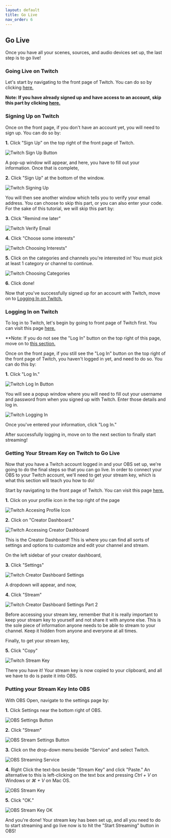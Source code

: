 ```yaml
---
layout: default
title: Go Live
nav_order: 6
---
```


## Go Live

Once you have all your scenes, sources, and audio devices set up, the last step is to go live!

### Going Live on Twitch

Let's start by navigating to the front page of Twitch. You can do so by clicking [here.](https://twitch.tv)

**Note: If you have already signed up and have access to an account, skip this part by clicking [here.](https://pazcharles02.github.io/OBS-and-Twitch-Livestreaming/docs/go-live/#logging-in-on-twitch)**

### Signing Up on Twitch

Once on the front page, if you don't have an account yet, you will need to sign up. You can do so by:

**1.** Click "Sign Up" on the top right of the front page of Twitch.

![Twitch Sign Up Button](https://github.com/pazcharles02/OBS-and-Twitch-Livestreaming/blob/gh-pages/assets/images/twitch_front_page_sign_up.png?raw=true "Twitch Sign Up Button")

A pop-up window will appear, and here, you have to fill out your information. Once that is complete,

**2.** Click "Sign Up" at the bottom of the window.

![Twitch Signing Up](https://github.com/pazcharles02/OBS-and-Twitch-Livestreaming/blob/gh-pages/assets/images/twitch_signing_up.png?raw=true "Twitch Signing Up")

You will then see another window which tells you to verify your email address. You can choose to skip this part, or you can also enter your code. For the sake of this tutorial, we will skip this part by:

**3.** Click "Remind me later"

![Twitch Verify Email](https://github.com/pazcharles02/OBS-and-Twitch-Livestreaming/blob/gh-pages/assets/images/twitch_verify_email.png?raw=true "Twitch Verify Email")

**4.** Click "Choose some interests"

![Twitch Choosing Interests"](https://github.com/pazcharles02/OBS-and-Twitch-Livestreaming/blob/gh-pages/assets/images/twitch_choosing_interests.png?raw=true "Twitch Choosing Interests")

**5.** Click on the categories and channels you're interested in! You must pick at least 1 category or channel to continue.

![Twitch Choosing Categories](https://github.com/pazcharles02/OBS-and-Twitch-Livestreaming/blob/gh-pages/assets/images/twitch_choosing_categories.png?raw=true "Twitch Choosing Categories")

**6.** Click done!

Now that you've successfully signed up for an account with Twitch, move on to [Logging In on Twitch.](https://pazcharles02.github.io/OBS-and-Twitch-Livestreaming/docs/go-live/#logging-in-on-twitch)

### Logging In on Twitch

To log in to Twitch, let's begin by going to front page of Twitch first. You can visit this page [here.](https://twitch.tv)

**Note: If you do not see the "Log In" button on the top right of this page, move on to [this section.](https://pazcharles02.github.io/OBS-and-Twitch-Livestreaming/docs/go-live/#getting-your-stream-key-on-twitch-to-go-live)

Once on the front page, if you still see the "Log In" button on the top right of the front page of Twitch, you haven't logged in yet, and need to do so. You can do this by:

**1.** Click "Log In."

![Twitch Log In Button](https://github.com/pazcharles02/OBS-and-Twitch-Livestreaming/blob/gh-pages/assets/images/twitch_front_page_log_in.png?raw=true "Twitch Log In Button")

You will see a popup window where you will need to fill out your username and password from when you signed up with Twitch. Enter those details and log in.

![Twitch Logging In](https://github.com/pazcharles02/OBS-and-Twitch-Livestreaming/blob/gh-pages/assets/images/twitch_logging_in.png?raw=true "Twitch Logging In")

Once you've entered your information, click "Log In."

After successfully logging in, move on to the next section to finally start streaming!

### Getting Your Stream Key on Twitch to Go Live

Now that you have a Twitch account logged in and your OBS set up, we're going to do the final steps so that you can go live. In order to connect your OBS to your Twitch account, we'll need to get your stream key, which is what this section will teach you how to do!

Start by navigating to the front page of Twitch. You can visit this page [here.](https://twitch.tv)

**1.** Click on your profile icon in the top right of the page

![Twitch Accesing Profile Icon](https://github.com/pazcharles02/OBS-and-Twitch-Livestreaming/blob/gh-pages/assets/images/twitch_access_profile_icon.png?raw=true "Twitch Accessing Profile Icon")

**2.** Click on "Creator Dashboard."

![Twitch Accessing Creator Dashboard](https://github.com/pazcharles02/OBS-and-Twitch-Livestreaming/blob/gh-pages/assets/images/twitch_creator_dashboard_icon.png?raw=true "Twitch Accessing Creator Dashboard")

This is the Creator Dashboard! This is where you can find all sorts of settings and options to customize and edit your channel and stream.

On the left sidebar of your creator dashboard,

**3.** Click "Settings"

![Twitch Creator Dashboard Settings](https://github.com/pazcharles02/OBS-and-Twitch-Livestreaming/blob/gh-pages/assets/images/twitch_creator_dashboard_step1.png?raw=true "Twitch Creator Dashboard Settings")

A dropdown will appear, and now,

**4.** Click "Stream"

![Twitch Creator Dashboard Settings Part 2](https://github.com/pazcharles02/OBS-and-Twitch-Livestreaming/blob/gh-pages/assets/images/twitch_creator_dashboard_step2.png?raw=true "Twitch Creator Dashboard Settings Part 2")

Before accessing your stream key, remember that it is really important to keep your stream key to yourself and not share it with anyone else. This is the sole piece of information anyone needs to be able to stream to your channel. Keep it hidden from anyone and everyone at all times.

Finally, to get your stream key, 

**5.** Click "Copy"

![Twitch Stream Key](https://github.com/pazcharles02/OBS-and-Twitch-Livestreaming/blob/gh-pages/assets/images/twitch_stream_key.png?raw=true "Twitch Stream Key")

There you have it! Your stream key is now copied to your clipboard, and all we have to do is paste it into OBS.

### Putting your Stream Key Into OBS

With OBS Open, navigate to the settings page by:

**1.** Click Settings near the bottom right of OBS.

![OBS Settings Button](https://github.com/pazcharles02/OBS-and-Twitch-Livestreaming/blob/gh-pages/assets/images/OBS_settings_button.png?raw=true "OBS Settings Button")

**2.** Click "Stream"

![OBS Stream Settings Button](https://github.com/pazcharles02/OBS-and-Twitch-Livestreaming/blob/gh-pages/assets/images/OBS_stream_settings_button.png?raw=true "OBS Stream Settings Button")

**3.** Click on the drop-down menu beside "Service" and select Twitch.

![OBS Streaming Service](https://github.com/pazcharles02/OBS-and-Twitch-Livestreaming/blob/gh-pages/assets/images/OBS_streaming_service.png?raw=true "OBS Streaming Service")

**4.** Right Click the text-box beside "Stream Key" and click "Paste." An alternative to this is left-clicking on the text box and pressing *Ctrl + V* on Windows or *⌘ + V* on Mac OS.

![OBS Stream Key](https://github.com/pazcharles02/OBS-and-Twitch-Livestreaming/blob/gh-pages/assets/images/OBS_stream_key.png?raw=true "OBS Stream Key")

**5.** Click "OK."

![OBS Stream Key OK](https://github.com/pazcharles02/OBS-and-Twitch-Livestreaming/blob/gh-pages/assets/images/OBS_stream_key_OK.png?raw=true "OBS Stream Key OK")

And you're done! Your stream key has been set up, and all you need to do to start streaming and go live now is to hit the "Start Streaming" button in OBS!
